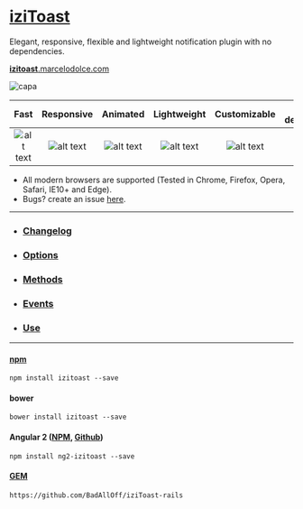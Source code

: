# [iziToast](https://izitoast.dolce.ninja)
Elegant, responsive, flexible and lightweight notification plugin with no dependencies.

[**izitoast**.marcelodolce.com](https://izitoast.marcelodolce.com)

![capa](https://i.imgur.com/NKk7Rxm.png)

[logo]: https://i.imgur.com/hCYIhep.png "Check icon"
[new]: https://i.imgur.com/41zuVDk.png "New label"
[bug]: https://i.imgur.com/92lu4ln.png "Bug label"

Fast | Responsive | Animated | Lightweight | Customizable | No dependencies | Retina
:-----: | :-----: | :-----: | :-----: | :-----: | :-----: | :-----: 
![alt text][logo] | ![alt text][logo] | ![alt text][logo] | ![alt text][logo] | ![alt text][logo] | ![alt text][logo] | ![alt text][logo]


- All modern browsers are supported (Tested in Chrome, Firefox, Opera, Safari, IE10+ and Edge).
- Bugs? create an issue [here](https://github.com/dolce/iziToast/issues).


___
- ### [Changelog](https://izitoast.marcelodolce.com/#Changelog)
- ### [Options](https://izitoast.marcelodolce.com/#Options)
- ### [Methods](https://izitoast.marcelodolce.com/#Methods)
- ### [Events](https://izitoast.marcelodolce.com/#Events)
- ### [Use](https://izitoast.marcelodolce.com/#Start)
___
#### [npm](https://www.npmjs.com/package/izitoast)
```
npm install izitoast --save
```

#### bower
```
bower install izitoast --save
```

#### Angular 2 ([NPM](https://www.npmjs.com/package/ng2-izitoast), [Github](https://github.com/plauzul/ng2-izitoast))

```
npm install ng2-izitoast --save
```

#### [GEM](https://github.com/BadAllOff/iziToast-rails)
```
https://github.com/BadAllOff/iziToast-rails
```
